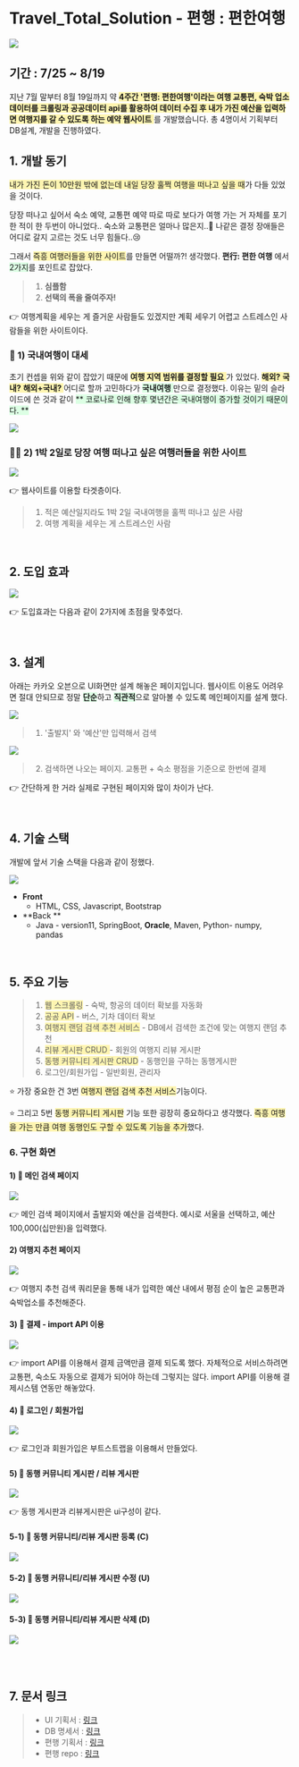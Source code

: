 # Travel_Total_Solution - 편행 : 편한여행 

  ![](https://images.velog.io/images/ggg5483/post/822a7a35-4087-4c89-8d71-7f629bc4b1cf/%ED%8E%B8%E8%A1%8C-_-%ED%8E%B8%ED%95%9C%EC%97%AC%ED%96%89-Chrome-2021-09-20-18-35-20.gif)

## 기간 : 7/25 ~ 8/19

지난 7월 말부터 8월 19일까지 약 <span style='background-color:	#fff5b1'> **4주간 '편행: 편한여행'이라는 여행 교통편, 숙박 업소 데이터를 크롤링과 공공데이터 api를 활용하여 데이터 수집 후 내가 가진 예산을 입력하면 여행지를 갈 수 있도록 하는 예약 웹사이트** </span>를 개발했습니다. 총 4명이서 기획부터 DB설계, 개발을 진행하였다. 

## 1. 개발 동기 

<span style='background-color:	#fff5b1'>내가 가진 돈이 10만원 밖에 없는데 내일 당장 훌쩍 여행을 떠나고 싶을 때</span>가 다들 있었을 것이다. 

당장 떠나고 싶어서 숙소 예약, 교통편 예약 따로 따로 보다가 여행 가는 거 자체를 포기한 적이 한 두번이 아니었다.. 숙소와 교통편은 얼마나 많은지..🤣 나같은 결정 장애들은 어디로 갈지 고르는 것도 너무 힘들다..😢 

그래서 <span style='background-color:	#fff5b1'>즉흥 여행러들을 위한 사이트</span>를 만들면 어떨까?! 생각했다. 
**편行: 편한 여행** 에서 <span style='background-color:		#dcffe4'>2가지</span>를 포인트로 잡았다. 
> 1.  **심플함**
> 2.  **선택의 폭을 줄여주자!**

👉 여행계획을 세우는 게 즐거운 사람들도 있겠지만 계획 세우기 어렵고 스트레스인 사람들을 위한 사이트이다.

### 🚀 1) 국내여행이 대세
초기 컨셉을 위와 같이 잡았기 때문에 <span style='background-color:	#fff5b1'> **여행 지역 범위를 결정할 필요** </span>가 있었다. <span style='background-color:	#fff5b1'> **해외?** **국내?** **해외+국내?** </span> 어디로 할까 고민하다가 <span style='background-color:#dcffe4'> **국내여행** </span> 만으로 결정했다. 이유는 밑의 슬라이드에 쓴 것과 같이 <span style='background-color:#dcffe4'> ** 코로나로 인해 향후 몇년간은 국내여행이 증가할 것이기 때문이다. **

![](https://images.velog.io/images/ggg5483/post/ddc4408f-8a67-484f-b6b8-5fca079c0d82/image.png) 

### 🤦‍♀️ 2) 1박 2일로 당장 여행 떠나고 싶은 여행러들을 위한 사이트

![](https://images.velog.io/images/ggg5483/post/eb47ff0a-ab33-49b7-b222-dc8baefde34f/image.png) 

👉 웹사이트를 이용할 타겟층이다. 
> 1. 적은 예산일지라도 1박 2일 국내여행을 훌쩍 떠나고 싶은 사람
> 2. 여행 계획을 세우는 게 스트레스인 사람

<br>

## 2. 도입 효과

![](https://images.velog.io/images/ggg5483/post/3203af8c-319b-472f-a42b-3b050be11cee/image.png)

👉 도입효과는 다음과 같이 2가지에 초점을 맞추었다. 


<br>

## 3. 설계
아래는 카카오 오븐으로 UI화면만 설계 해놓은 페이지입니다. 웹사이트 이용도 어려우면 절대 안되므로 정말 <span style='background-color:#dcffe4'>**단순**</span>하고 <span style='background-color:#dcffe4'>**직관적**</span>으로 알아볼 수 있도록 메인페이지를 설계 했다. 

![](https://images.velog.io/images/ggg5483/post/9db8fd1e-ed54-41b6-bb7a-be33b0cfb373/image.png)


> 1. '출발지' 와 '예산'만 입력해서 검색 

![](https://images.velog.io/images/ggg5483/post/196e1354-874c-4e9a-b840-a81c92ec33b8/image.png)


> 2. 검색하면 나오는 페이지. 
교통편 + 숙소 평점을 기준으로 한번에 결제 

👉 간단하게 한 거라 실제로 구현된 페이지와 많이 차이가 난다.

<br>


## 4. 기술 스택  

개발에 앞서 기술 스택을 다음과 같이 정했다. 

![](https://images.velog.io/images/ggg5483/post/6728ed1e-f126-4813-abc7-3f8e72cb1e4b/image.png)

- **Front**
	- HTML, CSS, Javascript, Bootstrap 
- **Back **
	- Java - version11, SpringBoot, **Oracle**, Maven, Python- numpy, pandas

<BR> 

  
## 5. 주요 기능 

> 1. <span style='background-color: #fff5b1'>웹 스크롤링</span> - 숙박, 항공의 데이터 확보를 자동화 
> 2. <span style='background-color: #fff5b1'> 공공 API</span> - 버스, 기차 데이터 확보 
> 3. <span style='background-color: #fff5b1'> 여행지 랜덤 검색 추천 서비스</span> - DB에서 검색한 조건에 맞는 여행지 랜덤 추천
> 4. <span style='background-color: #fff5b1'>리뷰 게시판 CRUD </span>  - 회원의 여행지 리뷰 게시판
> 5. <span style='background-color: #fff5b1'>동행 커뮤니티 게시판 CRUD</span> - 동행인을 구하는 동행게시판
> 6. 로그인/회원가입 - 일반회원, 관리자 
  
⭐ 가장 중요한 건 3번 <span style='background-color: #fff5b1'> 여행지 랜덤 검색 추천 서비스</span>기능이다. 
  
⭐ 그리고 5번 <span style='background-color: #fff5b1'>동행 커뮤니티 게시판</span> 기능 또한 굉장히 중요하다고 생각했다.  <span style='background-color:	#fff5b1'>즉흥 여행을 가는 만큼 여행 동행인도 구할 수 있도록 기능을 추가</span>했다. 

### 6. 구현 화면   
#### 1) 📌 메인 검색 페이지 
  ![](https://images.velog.io/images/ggg5483/post/822a7a35-4087-4c89-8d71-7f629bc4b1cf/%ED%8E%B8%E8%A1%8C-_-%ED%8E%B8%ED%95%9C%EC%97%AC%ED%96%89-Chrome-2021-09-20-18-35-20.gif)

👉 메인 검색 페이지에서 출발지와 예산을 검색한다. 
예시로 서울을 선택하고, 예산 100,000(십만원)을 입력했다.
  
#### 2)  여행지 추천 페이지  
  ![](https://images.velog.io/images/ggg5483/post/e4d8209b-5fb8-40ca-9d33-687532872a11/recommend-Chrome-2021-09-20-18-50-25.gif)

👉 여행지 추천 검색 쿼리문을 통해 내가 입력한 예산 내에서 평점 순이 높은 교통편과 숙박업소를 추천해준다.
  
#### 3) 📌 결제 - import API 이용
  ![](https://images.velog.io/images/ggg5483/post/8b1b461f-4867-4d36-9946-d3a289c5d322/import%202021-09-20%2018-57-07.gif)

👉 import API를 이용해서 결제 금액만큼 결제 되도록 했다. 자체적으로 서비스하려면 교통편, 숙소도 자동으로 결제가 되어야 하는데 그렇지는 않다. import API를 이용해 결제시스템 연동만 해놓았다.
  
#### 4) 📌 로그인 / 회원가입 
  ![](https://images.velog.io/images/ggg5483/post/58cd50a7-de68-473e-be0e-8944b408cb97/%ED%8E%B8%E8%A1%8C-_-LOGIN-Chrome-2021-09-20-19-02-17.gif)

👉 로그인과 회원가입은 부트스트랩을 이용해서 만들었다.  
  
#### 5) 📌 동행 커뮤니티 게시판 / 리뷰 게시판
  ![](https://images.velog.io/images/ggg5483/post/47fd1870-b923-47f0-aeb1-c83b2cf16403/%ED%8E%B8%E8%A1%8C-_-%ED%8E%B8%ED%95%9C%EC%97%AC%ED%96%89-%EB%8F%99%ED%96%89%EA%B2%8C%EC%8B%9C%ED%8C%90-2021-09-20-21-14-17.gif)

👉 동행 게시판과 리뷰게시판은 ui구성이 같다.

#### 5-1) 📌 동행 커뮤니티/리뷰 게시판 등록 (C) 
![](https://images.velog.io/images/ggg5483/post/173fed37-6a81-4cb4-8471-d0b63e71169b/%ED%8E%B8%E8%A1%8C-_-%ED%8E%B8%ED%95%9C%EC%97%AC%ED%96%89-%EB%8F%99%ED%96%89%EB%93%B1%EB%A1%9D-2021-09-20-21-18-37.gif)
#### 5-2) 📌 동행 커뮤니티/리뷰 게시판 수정 (U)
  ![](https://images.velog.io/images/ggg5483/post/cdb99028-9923-4e1f-853b-a6aea47ddca8/%ED%8E%B8%E8%A1%8C-_-%ED%8E%B8%ED%95%9C%EC%97%AC%ED%96%89-Chrome-2021-09-20-21-21-29.gif)
#### 5-3) 📌 동행 커뮤니티/리뷰 게시판 삭제 (D)
  ![](https://images.velog.io/images/ggg5483/post/652980a4-0a3d-476e-863f-d1335302b456/%ED%8E%B8%E8%A1%8C-_-%ED%8E%B8%ED%95%9C%EC%97%AC%ED%96%89-Chrome-2021-09-20-21-20-14.gif)

</br><br>
    
## 7. 문서 링크 

> - UI 기획서 : [링크](https://ovenapp.io/view/0QwZ3HKIhTv8DH9DWWox7Vwygo4xqAq8/lOMda) 
> - DB 명세서 : [링크](https://docs.google.com/spreadsheets/d/1g_t0QmnPzwaUX6by8_o_uBFfi-iaQyS5/edit?usp=sharing&ouid=109196121163795027186&rtpof=true&sd=true)  
> - 편행 기획서 : [링크](https://docs.google.com/presentation/d/1dR-VKNQkscXL7rqkBwjmH19Dllh1ithL/edit?usp=sharing&ouid=109196121163795027186&rtpof=true&sd=true)
> - 편행 repo : [링크](https://github.com/crystal993/Travel_Total_Solution) 


